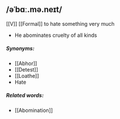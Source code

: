 ## /əˈbɑː.mə.neɪt/  
[[V]] [[Formal]]
to hate something very much

- He abominates cruelty of all kinds

##### Synonyms:
- [[Abhor]]
- [[Detest]]
- [[Loathe]]
- Hate

##### Related words:
- [[Abomination]]